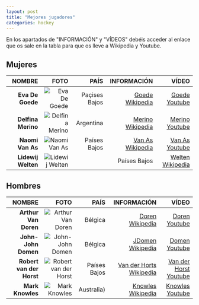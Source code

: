 ```yaml
---
layout: post
title: "Mejores jugadores"
categories: hockey
---
```


En los apartados de "INFORMACIÓN" y "VÍDEOS" debéis acceder al enlace que os sale en la tabla para que os lleve a Wikipedia y Youtube.

## Mujeres ##

|NOMBRE|FOTO|PAÍS|INFORMACIÓN|VÍDEO|
|-----:|-----:|-----:|-----:|-----:|
|**Eva De Goede**|![Eva De Goede]()|Paçises Bajos|[Goede Wikipedia](https://en.wikipedia.org/wiki/Eva_de_Goede)|[Goede Youtube](https://www.youtube.com/watch?v=z6WwgQUzIsU)|
|**Delfina Merino**|![Delfina Merino]()|Argentina|[Merino Wikipedia](https://es.wikipedia.org/wiki/Delfina_Merino)|[Merino Youtube](https://www.youtube.com/watch?v=_k_Tn9JSuuY)|
|**Naomi Van As**|![Naomi Van As]()|Países Bajos|[Van As Wikipedia](https://es.wikipedia.org/wiki/Naomi_van_As)|[Van As Youtube](https://www.youtube.com/watch?v=eehYxeXPzRc)|
|**Lidewij Welten**|![Lidewij Welten]()||Países Bajos|[Welten Wikipedia](https://en.wikipedia.org/wiki/Lidewij_Welten)|[Welten Youtube](https://www.youtube.com/watch?v=ypNeLGwaVOc)|

## Hombres ##

|NOMBRE|FOTO|PAÍS|INFORMACIÓN|VÍDEO|
|-----:|-----:|-----:|-----:|-----:|
|**Arthur Van Doren**|![Arthur Van Doren]()|Bélgica|[Doren Wikipedia](https://en.wikipedia.org/wiki/Arthur_Van_Doren)|[Doren Youtube]()|
|**John-John Domen**|![John-John Domen]()|Bélgica|[JDomen Wikipedia](https://en.wikipedia.org/wiki/John-John_Dohmen)|[Domen Youtube]()|
|**Robert van der Horst**|![Robert van der Horst]()|Países Bajos|[Van der Horts Wikipedia](https://en.wikipedia.org/wiki/Robert_van_der_Horst)|[Van der Horst Youtube](https://www.youtube.com/watch?v=Bhmom0F0QFc)|
|**Mark Knowles**|![Mark Knowles]()|Australia)|[Knowles Wikipedia](https://en.wikipedia.org/wiki/Mark_Knowles_(field_hockey))|[Knowles Youtube]()|


